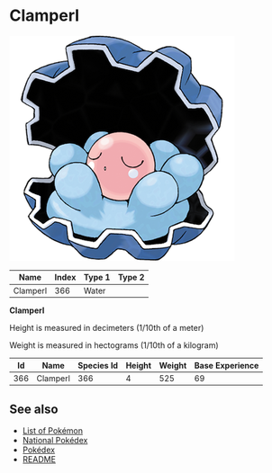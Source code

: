 # Clamperl


![Clamperl](images/366.png)

| **Name** | **Index** | **Type 1** | **Type 2** |
|----|----|----|----|
| Clamperl | 366 | Water  |  |

**Clamperl** 


Height is measured in decimeters (1/10th of a meter)

Weight is measured in hectograms (1/10th of a kilogram)

| **Id** | **Name** | **Species Id** | **Height** | **Weight** | **Base Experience** |
|--------|----------|----------------|------------|------------|---------------------|
| 366 | Clamperl | 366 | 4 | 525 | 69 |


## See also

- [List of Pokémon](../pokemon.md)
- [National Pokédex](../national_pokedex.md)
- [Pokédex](../pokedex.md)
- [README](../README.md)
